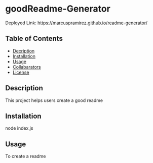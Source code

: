 # goodReadme-Generator

Deployed Link: https://marcuspramirez.github.io/readme-generator/

## Table of Contents

* [Decription](#description)
* [Installation](#installation)
* [Usage](#usage)
* [Collabarators](#collabarators)
* [License](#licenses)

## Description
This project helps users create a good readme 

## Installation
node index.js

## Usage
To create a readme